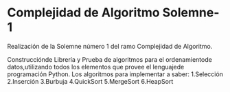 # Complejidad de Algoritmo Solemne-1
Realización de la Solemne número 1 del ramo Complejidad de Algoritmo.

Construcciónde Librería y Prueba de algoritmos para el ordenamientode datos,utilizando todos  los  elementos que  provee  el  lenguajede programación Python.
Los  algoritmos  para implementar a saber: 
    1.Selección
    2.Inserción
    3.Burbuja
    4.QuickSort
    5.MergeSort
    6.HeapSort
